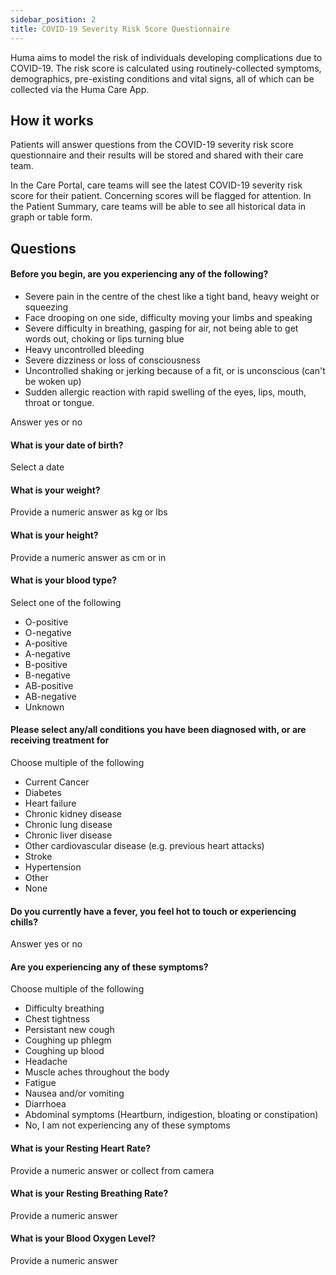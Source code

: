 ```yaml
---
sidebar_position: 2
title: COVID-19 Severity Risk Score Questionnaire
---
```


Huma aims to model the risk of individuals developing complications due to COVID-19. The risk score is calculated using routinely-collected symptoms, demographics, pre-existing conditions and vital signs, all of which can be collected via the Huma Care App.  

## How it works

Patients will answer questions from the COVID-19 severity risk score questionnaire and their results will be stored and shared with their care team. 

In the Care Portal, care teams will see the latest COVID-19 severity risk score for their patient. Concerning scores will be flagged for attention. In the Patient Summary, care teams will be able to see all historical data in graph or table form.

## Questions

#### Before you begin, are you experiencing any of the following?

- Severe pain in the centre of the chest like a tight band, heavy weight or squeezing 
- Face drooping on one side, difficulty moving your limbs and speaking 
- Severe difficulty in breathing, gasping for air, not being able to get words out, choking or lips turning blue 
- Heavy uncontrolled bleeding 
- Severe dizziness or loss of consciousness 
- Uncontrolled shaking or jerking because of a fit, or is unconscious (can't be woken up) 
- Sudden allergic reaction with rapid swelling of the eyes, lips, mouth, throat or tongue. 

Answer yes or no

#### What is your date of birth?

Select a date

#### What is your weight?

Provide a numeric answer as kg or lbs

#### What is your height?

Provide a numeric answer as cm or in

#### What is your blood type?

Select one of the following
- O-positive
- O-negative
- A-positive
- A-negative
- B-positive
- B-negative
- AB-positive
- AB-negative
- Unknown

#### Please select any/all conditions you have been diagnosed with, or are receiving treatment for

Choose multiple of the following

- Current Cancer
- Diabetes
- Heart failure
- Chronic kidney disease
- Chronic lung disease
- Chronic liver disease
- Other cardiovascular disease (e.g. previous heart attacks)
- Stroke
- Hypertension
- Other
- None

#### Do you currently have a fever, you feel hot to touch or experiencing chills?

Answer yes or no

#### Are you experiencing any of these symptoms?

Choose multiple of the following

- Difficulty breathing
- Chest tightness
- Persistant new cough
- Coughing up phlegm
- Coughing up blood
- Headache
- Muscle aches throughout the body
- Fatigue
- Nausea and/or vomiting
- Diarrhoea
- Abdominal symptoms (Heartburn, indigestion, bloating or constipation)
- No, I am not experiencing any of these symptoms

#### What is your Resting Heart Rate?

Provide a numeric answer or collect from camera

#### What is your Resting Breathing Rate?

Provide a numeric answer

#### What is your Blood Oxygen Level?

Provide a numeric answer
